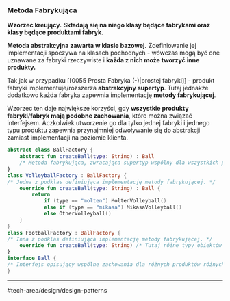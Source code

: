 ### Metoda Fabrykująca
**Wzorzec kreujący.**
**Składają się na niego klasy będące fabrykami oraz klasy będące produktami fabryk.**

**Metoda abstrakcyjna zawarta w klasie bazowej.** Zdefiniowanie jej implementacji spoczywa na klasach pochodnych - wówczas mogą być one uznawane za fabryki rzeczywiste i **każda z nich może tworzyć inne produkty.**

Tak jak w przypadku [[0055 Prosta Fabryka (-)|prostej fabryki]] - produkt fabryki implementuje/rozszerza **abstrakcyjny supertyp**.
Tutaj jednakże dodatkowo każda fabryka zapewnia implementację **metody fabrykującej**.

Wzorzec ten daje największe korzyści, gdy **wszystkie produkty fabryki/fabryk mają podobne zachowania**, które można związać interfejsem. Aczkolwiek utworzenie go dla tylko jednej fabryki i jednego typu produktu zapewnia przynajmniej odwoływanie się do abstrakcji zamiast implementacji na poziomie klienta.

```kotlin
abstract class BallFactory {
	abstract fun createBall(type: String) : Ball 
	/* Metoda fabrykująca, zwracająca supertyp wspólny dla wszystkich produktów. */
}
class VolleyballFactory : BallFactory { 
/* Jedna z podklas definiująca implementację metody fabrykującej. */
	override fun createBall(type: String) : Ball {
		return 
			if (type == "molten") MoltenVolleyball()
			else if (type == "mikasa") MikasaVolleyball()
			else OtherVolleyball()
	}
}
class FootballFactory : BallFactory {
/* Inna z podklas definiująca implementację metody fabrykującej. */
	override fun createBall(type: String) /* Tutaj różne typy obiektów - piłek nożnych. */
}
interface Ball {
/* Interfejs opisujący wspólne zachowania dla różnych produktów różnych fabryk. Implementuje go zarówno klasa MoltenVolleyball jak i JabulaniFootball. */
}
```

---
#tech-area/design/design-patterns